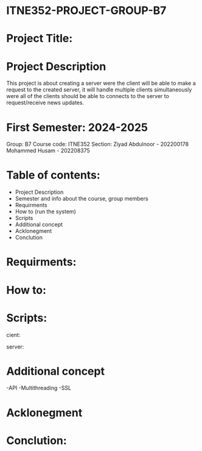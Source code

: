 # ITNE352-PROJECT-GROUP-B7

# Project Title:

# Project Description 
This project is about creating a server were the client will be able to make a request to the created server, it will handle multiple clients simultaneously were all of the clients should be able to connects to the server to request/receive news updates. 

# First Semester: 2024-2025
Group: B7
Course code: ITNE352
Section: 
Ziyad Abdulnoor - 202200178
Mohammed Husam - 202208375

# Table of contents:
- Project Description
- Semester and info about the course, group members
- Requirments
- How to (run the system)
- Scripts
- Additional concept
- Acklonegment
- Conclution

# Requirments: 

# How to: 

# Scripts: 
cient: 

server:

# Additional concept
-API
-Multithreading 
-SSL

# Acklonegment

# Conclution:


